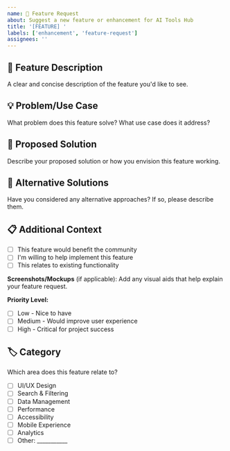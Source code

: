 ```yaml
---
name: 🚀 Feature Request
about: Suggest a new feature or enhancement for AI Tools Hub
title: '[FEATURE] '
labels: ['enhancement', 'feature-request']
assignees: ''
---
```


## 🚀 Feature Description
A clear and concise description of the feature you'd like to see.

## 💡 Problem/Use Case
What problem does this feature solve? What use case does it address?

## 🎯 Proposed Solution
Describe your proposed solution or how you envision this feature working.

## 🔄 Alternative Solutions
Have you considered any alternative approaches? If so, please describe them.

## 📋 Additional Context
- [ ] This feature would benefit the community
- [ ] I'm willing to help implement this feature
- [ ] This relates to existing functionality

**Screenshots/Mockups** (if applicable):
Add any visual aids that help explain your feature request.

**Priority Level:**
- [ ] Low - Nice to have
- [ ] Medium - Would improve user experience
- [ ] High - Critical for project success

## 🏷️ Category
Which area does this feature relate to?
- [ ] UI/UX Design
- [ ] Search & Filtering
- [ ] Data Management
- [ ] Performance
- [ ] Accessibility
- [ ] Mobile Experience
- [ ] Analytics
- [ ] Other: ___________